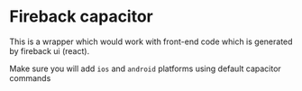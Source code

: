 # Fireback capacitor

This is a wrapper which would work with front-end code which is generated by fireback ui (react).

Make sure you will add `ios` and `android` platforms using default capacitor commands
